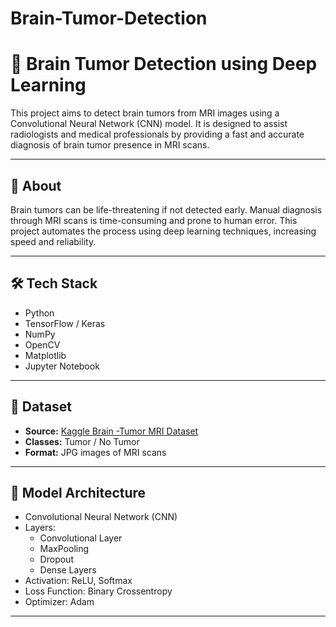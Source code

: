 # Brain-Tumor-Detection

# 🧠 Brain Tumor Detection using Deep Learning

This project aims to detect brain tumors from MRI images using a Convolutional Neural Network (CNN) model. It is designed to assist radiologists and medical professionals by providing a fast and accurate diagnosis of brain tumor presence in MRI scans.

---

## 🧠 About

Brain tumors can be life-threatening if not detected early. Manual diagnosis through MRI scans is time-consuming and prone to human error. This project automates the process using deep learning techniques, increasing speed and reliability.

---

## 🛠️ Tech Stack

- Python
- TensorFlow / Keras
- NumPy
- OpenCV
- Matplotlib
- Jupyter Notebook

---

## 📁 Dataset

- **Source:** [Kaggle Brain -Tumor MRI Dataset](https://www.kaggle.com/datasets/masoudnickparvar/brain-tumor-mri-dataset)
- **Classes:** Tumor / No Tumor
- **Format:** JPG images of MRI scans

---

## 🧬 Model Architecture

- Convolutional Neural Network (CNN)
- Layers:
  - Convolutional Layer
  - MaxPooling
  - Dropout
  - Dense Layers
- Activation: ReLU, Softmax
- Loss Function: Binary Crossentropy
- Optimizer: Adam

---
